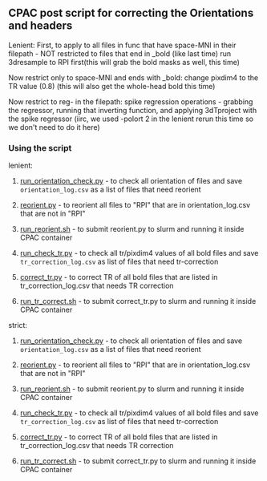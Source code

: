 
## CPAC post script for correcting the Orientations and headers

Lenient:
First, to apply to all files in func that have space-MNI in their filepath - NOT restricted to files that end in _bold (like last time)
run 3dresample to RPI first(this will grab the bold masks as well, this time)

Now restrict only to space-MNI and ends with _bold:
change pixdim4 to the TR value (0.8)
(this will also get the whole-head bold this time)

Now restrict to reg- in the filepath:
spike regression operations - grabbing the regressor, running that inverting function, and applying 3dTproject with the spike regressor
(iirc, we used -polort 2 in the lenient rerun this time so we don't need to do it here)

### Using the script
lenient:
1. [run_orientation_check.py](lenient/run_orientation_check.py) - to check all orientation of files and save `orientation_log.csv` as a list of files that need reorient
2. [reorient.py](lenient/reorient.py) - to reorient all files to "RPI" that are in orientation_log.csv that are not in "RPI"
3. [run_reorient.sh](lenient/run_reorient.sh) - to submit reorient.py to slurm and running it inside CPAC container

4. [run_check_tr.py](lenient/run_check_tr.py) - to check all tr/pixdim4 values of all bold files and save `tr_correction_log.csv` as list of files that need tr-correction
5. [correct_tr.py](lenient/correct_tr.py) - to correct TR of all bold files that are listed in tr_correction_log.csv that needs TR correction
6. [run_tr_correct.sh](lenient/run_tr_correct.sh) - to submit correct_tr.py to slurm and running it inside CPAC container

strict:
1. [run_orientation_check.py](strict/run_orientation_check.py) - to check all orientation of files and save `orientation_log.csv` as a list of files that need reorient
2. [reorient.py](strict/reorient.py) - to reorient all files to "RPI" that are in orientation_log.csv that are not in "RPI"
3. [run_reorient.sh](strict/run_reorient.sh) - to submit reorient.py to slurm and running it inside CPAC container

4. [run_check_tr.py](strict/run_check_tr.py) - to check all tr/pixdim4 values of all bold files and save `tr_correction_log.csv` as list of files that need tr-correction
5. [correct_tr.py](strict/correct_tr.py) - to correct TR of all bold files that are listed in tr_correction_log.csv that needs TR correction
6. [run_tr_correct.sh](strict/run_tr_correct.sh) - to submit correct_tr.py to slurm and running it inside CPAC container